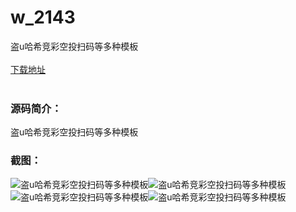 # w_2143
盗u哈希竞彩空投扫码等多种模板
<br/></br>
[下载地址](https://www.uuid2.com/2143.html "下载地址")
<br/></br>
<h3>源码简介：</h3>
<p>盗u哈希竞彩空投扫码等多种模板<p>
<h3>截图：</h3>
<img src="https://www.uuid2.com/wp-content/uploads/img/202205/eed478c631.jpg" alt="盗u哈希竞彩空投扫码等多种模板"><img src="https://www.uuid2.com/wp-content/uploads/img/202205/eed478c927.jpg" alt="盗u哈希竞彩空投扫码等多种模板"><img src="https://www.uuid2.com/wp-content/uploads/img/202205/eed478c473.jpg" alt="盗u哈希竞彩空投扫码等多种模板"><img src="https://www.uuid2.com/wp-content/uploads/img/202205/430628f928.png" alt="盗u哈希竞彩空投扫码等多种模板">
